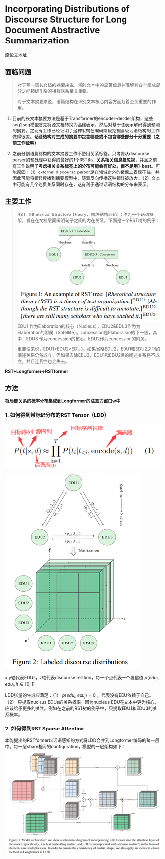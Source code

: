 # Incorporating Distributions of Discourse Structure for Long Document Abstractive Summarization

[原论文地址](https://aclanthology.org/2023.acl-long.306.pdf)

## 面临问题
> 对于写一篇长文档的摘要来说，辨别文本中的显著信息并理解其各个组成部分之间错综复杂的相互联系至关重要。
>
> 对于文本摘要来说，语篇结构在识别文本核心内容方面起着至关重要的作用。

1. 目前的长文本摘要方法是基于Transformer的encoder-decder架构，这些seq2seq模型首先将源文档转换为高维表示，然后对基于该表示解码得到预测的摘要。之前有工作已经证明了这种架构在编码阶段挖掘高级话语结构的工作做得很差。**话语结构对生成的摘要中包含哪些或不包含哪些部分十分重要（之前工作证明）**

2. 之前分割语篇结构的文本摘要工作不使用关系标签，只考虑从discourse parser的预处理中获得的最好的1个RST树。**关系相关信息被忽视**，并且之前有工作说明了**考虑相关关系标签上的分布可能会有好处，而不是用1-best**。可能原因：（1）external discourse parser是在领域之外的数据上表现不佳，并因此可能将错误传播到摘要模型中，随着反向传播这种错误被放大。（2）文本中可能有几个连贯关系同时存在，这有利于通过话语结构的分布来表示。

## 主要工作
> RST（Rhetorical Structure Theory，修辞结构理论）：作为一个话语框架，旨在在文档层面阐明句子之间的内在关系。下面是一个RST树的例子：
> ![image](1.png)
> EDU1 作为Elaboration的核心（Nucleus），EDU2&EDU3作为为Elaboration的附属（Satellite）。concession是Elaboration的下一级，其中：EDU3 作为concession的核心，EDU2作为concession的附属。
>
> 重要性来说，EDU1>EDU2>EDU3。如果省略EDU2，EDU1和EDU2之间的阐述关系仍然成立，但如果去除EDU3，EDU1和EDU2间的阐述关系将不成立，并且连贯性也会失去。

**RST+Longformer->RSTformer**

## 方法
**将局部关系的概率分布集成到Longformer的注意力窗口w中**
### 1. 如何得到带标记分布的RST Tensor（LDD）
![image](2.png)

![image](3.png)

x,y轴代表EDUs，z轴代表discourse relation，每一个点代表一个置信值
$p(edu_{i},edu_{j},l)∈[0,1]$

LDD张量的生成应满足：（1）
$p(edu_{i},edu_{j})=0$
，代表没有EDU依赖于自己。（2） 只提取nucleus EDUs的关系概率，因为nucleus EDU在文本中更为核心，应该给予更多的关注。例如在之前的RST树的例子中，只提取EDU1和EDU3的关系概率。

### 2. 如何得到RST Sparse Attention
本能提出的RSTformer以话语感知的方式将LDD合并到Longformer编码的每一层中。每一层share相同的configuration，模型的一层架构如下：
![image](4.png)




